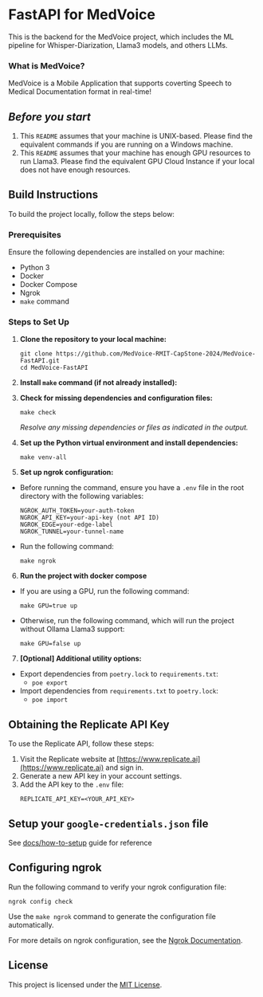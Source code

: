 # FastAPI for MedVoice

This is the backend for the MedVoice project, which includes the ML pipeline for Whisper-Diarization, Llama3 models, and others LLMs.

### What is MedVoice?
MedVoice is a Mobile Application that supports coverting Speech to Medical Documentation format in real-time!

## *Before you start*
1. This `README` assumes that your machine is UNIX-based. Please find the equivalent commands if you are running on a Windows machine.
2. This `README` assumes that your machine has enough GPU resources to run Llama3. Please find the equivalent GPU Cloud Instance if your local does not have enough resources.

## Build Instructions

To build the project locally, follow the steps below:

### Prerequisites
Ensure the following dependencies are installed on your machine:
- Python 3
- Docker
- Docker Compose
- Ngrok
- `make` command

### Steps to Set Up

1. **Clone the repository to your local machine:**
    ```shell
    git clone https://github.com/MedVoice-RMIT-CapStone-2024/MedVoice-FastAPI.git
    cd MedVoice-FastAPI
    ```

2. **Install `make` command (if not already installed):**

3. **Check for missing dependencies and configuration files:**
    ```shell
    make check
    ```
    *Resolve any missing dependencies or files as indicated in the output.*

4. **Set up the Python virtual environment and install dependencies:**
    ```shell
    make venv-all
    ```

5. **Set up ngrok configuration:**
- Before running the command, ensure you have a `.env` file in the root directory with the following variables:
    ```env
    NGROK_AUTH_TOKEN=your-auth-token
    NGROK_API_KEY=your-api-key (not API ID)
    NGROK_EDGE=your-edge-label
    NGROK_TUNNEL=your-tunnel-name
    ```
- Run the following command:
    ```shell
    make ngrok
    ```

6. **Run the project with docker compose**
- If you are using a GPU, run the following command:
    ```shell
    make GPU=true up
    ```
- Otherwise, run the following command, which will run the project without Ollama Llama3 support:
    ```shell
    make GPU=false up
    ```

7. **[Optional] Additional utility options:**
- Export dependencies from `poetry.lock` to `requirements.txt`: 
    - `poe export`
- Import dependencies from `requirements.txt` to `poetry.lock`: 
    - `poe import`
        
## Obtaining the Replicate API Key

To use the Replicate API, follow these steps:

1. Visit the Replicate website at [https://www.replicate.ai](https://www.replicate.ai) and sign in.
2. Generate a new API key in your account settings.
3. Add the API key to the `.env` file:
    ```env
    REPLICATE_API_KEY=<YOUR_API_KEY>
    ```

## Setup your `google-credentials.json` file

See [docs/how-to-setup](./docs/how-to-setup-gcp-service-account.md) guide for reference

## Configuring ngrok

Run the following command to verify your ngrok configuration file:

```shell
ngrok config check
```

Use the `make ngrok` command to generate the configuration file automatically.

For more details on ngrok configuration, see the [Ngrok Documentation](https://ngrok.com/docs/agent/config/).

## License

This project is licensed under the [MIT License](LICENSE).